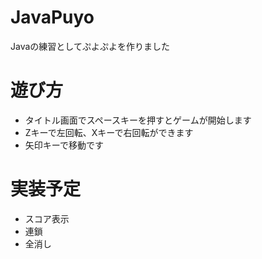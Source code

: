 # JavaPuyo
Javaの練習としてぷよぷよを作りました
# 遊び方
* タイトル画面でスペースキーを押すとゲームが開始します<br>
* Zキーで左回転、Xキーで右回転ができます<br>
* 矢印キーで移動です
# 実装予定
* スコア表示<br>
* 連鎖<br>
* 全消し
